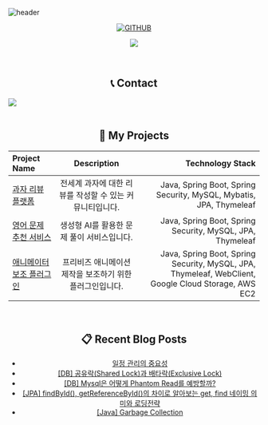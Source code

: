 ![header](https://capsule-render.vercel.app/api?type=waving&color=gradient&height=120&animation=fadeIn&section=footer&&fontAlign=70)

<div align="center">

[![GITHUB](https://hits.seeyoufarm.com/api/count/incr/badge.svg?url=https%3A%2F%2Fgithub.com%2Fbbbbooo&count_bg=%23F29494&title_bg=%232F2E2E&icon=github.svg&icon_color=%23FFFFFF&title=GITHUB&edge_flat=false)](https://github.com/bbbbooo)

<!--[![Ashutosh's github activity graph](https://github-readme-activity-graph.vercel.app/graph?username=bbbbooo&theme=github-compact)](https://github.com/ashutosh00710/github-readme-activity-graph) -->

![](./profile-3d-contrib/profile-night-rainbow.svg)

  
<br />

 
## 📞 Contact
<div style="display:flex; flex-direction:row;">
    <a href="mailto:hyeons1213@gmail.com">
        <img src="https://img.shields.io/badge/Gmail-EA4335?style=for-the-badge&logo=Gmail&logoColor=white"> 
    </a>
</div><br>

## 📝 My Projects
| Project Name | Description |   Technology Stack |
| :---         |     :---:      |          ---: |
| [과자 리뷰 플랫폼](https://github.com/goalapa)   | 전세계 과자에 대한 리뷰를 작성할 수 있는 커뮤니티입니다.    | Java, Spring Boot, Spring Security, MySQL, Mybatis, JPA, Thymeleaf |
| [영어 문제 추천 서비스](https://github.com/Convergence-Project)   | 생성형 AI를 활용한 문제 풀이 서비스입니다.  | Java, Spring Boot, Spring Security, MySQL, JPA, Thymeleaf |
| [애니메이터 보조 플러그인](https://github.com/MTVS-Post-Production)   | 프리비즈 애니메이션 제작을 보조하기 위한 플러그인입니다.   | Java, Spring Boot, Spring Security, MySQL, JPA, Thymeleaf, WebClient, Google Cloud Storage, AWS EC2 |

<br/>

## 📋 Recent Blog Posts
<!-- BLOG-POST-LIST:START -->
- [일정 관리의 중요성](https://velog.io/@bbbbooo/%EC%9D%BC%EC%A0%95-%EA%B4%80%EB%A6%AC%EC%9D%98-%EC%A4%91%EC%9A%94%EC%84%B1)
- [[DB] 공유락&lpar;Shared Lock&rpar;과 배타락&lpar;Exclusive Lock&rpar;](https://velog.io/@bbbbooo/DB-%EA%B3%B5%EC%9C%A0%EB%9D%BDShared-Lock%EA%B3%BC-%EB%B0%B0%ED%83%80%EB%9D%BDExclusive-Lock)
- [[DB] Mysql은 어떻게 Phantom Read를 예방할까?](https://velog.io/@bbbbooo/DB-Mysql%EC%9D%80-%EC%96%B4%EB%96%BB%EA%B2%8C-Phantom-Read%EB%A5%BC-%EC%98%88%EB%B0%A9%ED%95%A0%EA%B9%8C)
- [[JPA] findById&lpar;&rpar;, getReferenceById&lpar;&rpar;의 차이로 알아보는 get, find 네이밍 의미와 로딩전략](https://velog.io/@bbbbooo/JPA-findById-getReferenceById%EC%9D%98-%EC%B0%A8%EC%9D%B4)
- [[Java] Garbage Collection](https://velog.io/@bbbbooo/Java-Garbage-Collection)
<!-- BLOG-POST-LIST:END -->

</div>
